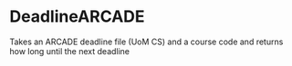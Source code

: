 # DeadlineARCADE

Takes an ARCADE deadline file (UoM CS) and a course code and returns how long until the next deadline

